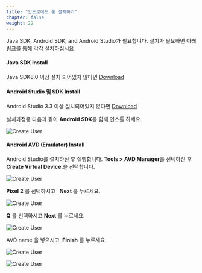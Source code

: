 ```yaml
---
title: "안드로이드 툴 설치하기"
chapter: false
weight: 22
---
```




Java SDK, Android SDK, and Android Studio가 필요합니다. 설치가 필요하면 아래 링크를 통해 각각 설치하십시요



#### Java SDK Install

Java SDK8.0 이상 설치 되어있지 않다면 [Download](https://www.oracle.com/technetwork/java/javase/downloads/jdk8-downloads-2133151.html)



#### Android Studio 및 SDK Install

Android Studio 3.3 이상 설치되어있지 않다면  [Download](https://developer.android.com/studio/)

설치과정중 다음과 같이 **Android SDK**를 함께 인스톨 하세요. 

![Create User](/images/androidstudio-avd-1.png)





#### Android AVD (Emulator) Install

Android Studio를 설치하신 후 실행합니다. <b>Tools > AVD Manager</b>를 선택하신 후  <b>Create Virtual Device.</b>을 선택합니다. 

![Create User](/images/androidstudio-avd-1.png)

<b>Pixel 2</b> 를 선택하시고  <b> Next </b> 를 누르세요.  

![Create User](/images/androidstudio-avd-2.png)

<b>Q</b> 를 선택하시고  <b> Next </b> 를 누르세요. 

![Create User](/images/emul-q.png)

AVD name 을 넣으시고 <b> Finish</b> 를 누르세요.

![Create User](/images/androidstudio-avd-4.png)

![Create User](/images/androidstudio-avd-5.png)